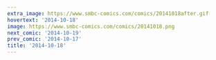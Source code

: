 ```yaml
---
extra_image: https://www.smbc-comics.com/comics/20141018after.gif
hovertext: '2014-10-18'
image: https://www.smbc-comics.com/comics/20141018.png
next_comic: '2014-10-19'
prev_comic: '2014-10-17'
title: '2014-10-18'
---
```



